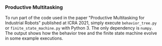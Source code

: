 ### Productive Multitasking

To run part of the code used in the paper "Productive Multitasking for Industrial Robots" published at ICRA 2021, simply execute `behavior_tree.py` or `finite_state_machine.py` with Python 3. The only dependency is `numpy`. The output shows how the behavior tree and the finite state machine evolve in some example executions.
